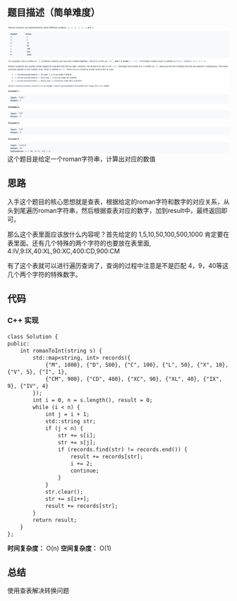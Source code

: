 ## 题目描述（简单难度）
![](/assets/013-1.jpg)
这个题目是给定一个roman字符串，计算出对应的数值

## 思路
入手这个题目的核心思想就是查表，根据给定的roman字符和数字的对应关系，从头到尾遍历roman字符串，然后根据查表对应的数字，加到result中，最终返回即可。

那么这个表里面应该放什么内容呢？首先给定的 1,5,10,50,100,500,1000 肯定要在表里面。还有几个特殊的两个字符的也要放在表里面, 4:IV,9:IX,40:XL,90:XC,400:CD,900:CM

有了这个表就可以进行遍历查询了，查询的过程中注意是不是匹配 4，9，40等这几个两个字符的特殊数字。

## 代码
### C++ 实现

```
class Solution {
public:
    int romanToInt(string s) {
        std::map<string, int> records({
            {"M", 1000}, {"D", 500}, {"C", 100}, {"L", 50}, {"X", 10}, {"V", 5}, {"I", 1},
            {"CM", 900}, {"CD", 400}, {"XC", 90}, {"XL", 40}, {"IX", 9}, {"IV", 4}
        });
        int i = 0, n = s.length(), result = 0;
        while (i < n) {
            int j = i + 1;
            std::string str;
            if (j < n) {
                str += s[i];
                str += s[j];
                if (records.find(str) != records.end()) {
                    result += records[str];
                    i += 2;
                    continue;
                }
            }
            str.clear();
            str += s[i++];
            result += records[str];
        }
        return result;
    }
};
```
**时间复杂度：** O(n)
**空间复杂度：** O(1)

## 总结
使用查表解决转换问题


